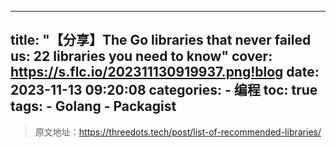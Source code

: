 ----
title: "【分享】The Go libraries that never failed us: 22 libraries you need to know"
cover: https://s.flc.io/202311130919937.png!blog
date: 2023-11-13 09:20:08
categories: 
    - 编程
toc: true
tags:
    - Golang
    - Packagist
----

> 原文地址：https://threedots.tech/post/list-of-recommended-libraries/